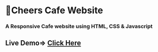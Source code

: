 # :beers:Cheers Cafe Website
### A Responsive Cafe website using HTML, CSS &amp; Javascript
## Live Demo=> <a href="https://sannidhya-kushwaha.github.io/Cafe_Website/">Click Here</a>

